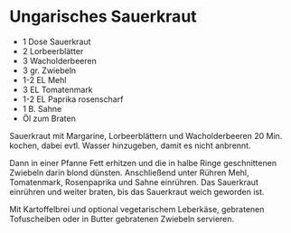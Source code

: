 Ungarisches Sauerkraut
======================

* 1 Dose Sauerkraut
* 2 Lorbeerblätter
* 3 Wacholderbeeren
* 3 gr. Zwiebeln
* 1-2 EL Mehl
* 3 EL Tomatenmark
* 1-2 EL Paprika rosenscharf
* 1 B. Sahne
* Öl zum Braten

Sauerkraut mit Margarine, Lorbeerblättern und Wacholderbeeren 20 Min. kochen,
dabei evtl. Wasser hinzugeben, damit es nicht anbrennt.

Dann in einer Pfanne Fett erhitzen und die in halbe Ringe geschnittenen Zwiebeln
darin blond dünsten. Anschließend unter Rühren Mehl, Tomatenmark, Rosenpaprika
und Sahne einrühren. Das Sauerkraut einrühren und weiter braten, bis das Sauerkraut
weich geworden ist.

Mit Kartoffelbrei und optional vegetarischem Leberkäse, gebratenen Tofuscheiben oder
in Butter gebratenen Zwiebeln servieren.

